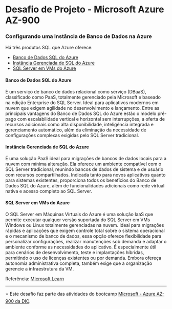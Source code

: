 # Desafio de Projeto - Microsoft Azure AZ-900
### Configurando uma Instância de Banco de Dados na Azure

Há três produtos SQL que Azure oferece:

- [Banco de Dados SQL do Azure](#banco-de-dados-sql-do-azure)
- [Instância Gerenciada de SQL do Azure](#instância-gerenciada-de-sql-do-azure)
- [SQL Server em VMs do Azure](#sql-server-em-vms-do-azure)

#### Banco de Dados SQL do Azure
É um serviço de banco de dados relacional como serviço (DBaaS), classificado como PaaS, totalmente gerenciado pela Microsoft e baseado na edição Enterprise do SQL Server. Ideal para aplicativos modernos em nuvem que exigem agilidade no desenvolvimento e lançamento. Entre as principais vantagens do Banco de Dados SQL do Azure estão o modelo pré-pago com escalabilidade vertical e horizontal sem interrupções, a oferta de recursos adicionais como alta disponibilidade, inteligência integrada e gerenciamento automático, além da eliminação da necessidade de configurações complexas exigidas pelo SQL Server tradicional.

#### Instância Gerenciada de SQL do Azure
É uma solução PaaS ideal para migrações de bancos de dados locais para a nuvem com mínima alteração. Ela oferece um ambiente compatível com o SQL Server tradicional, reunindo bancos de dados de sistema e de usuário com recursos compartilhados. Indicada tanto para novos aplicativos quanto para sistemas existentes, proporciona todos os benefícios do Banco de Dados SQL do Azure, além de funcionalidades adicionais como rede virtual nativa e acesso completo ao SQL Server.

#### SQL Server em VMs do Azure
O SQL Server em Máquinas Virtuais do Azure é uma solução IaaS que permite executar qualquer versão suportada do SQL Server em VMs Windows ou Linux totalmente gerenciadas na nuvem. Ideal para migrações rápidas e aplicações que exigem controle total sobre o sistema operacional e o mecanismo de banco de dados, essa opção oferece flexibilidade para personalizar configurações, realizar manutenções sob demanda e adaptar o ambiente conforme as necessidades do aplicativo. É especialmente útil para cenários de desenvolvimento, teste e implantações híbridas, permitindo o uso de licenças existentes ou por demanda. Embora ofereça autonomia administrativa completa, também exige que a organização gerencie a infraestrutura da VM.

Referência: [Microsoft Learn](https://learn.microsoft.com/pt-br/azure/azure-sql/azure-sql-iaas-vs-paas-what-is-overview?view=azuresql)

---

⭐ Este desafio faz parte das atividades do bootcamp [Microsoft - Azure AZ-900 da DIO](https://web.dio.me/track/microsoft-azure-az-900).